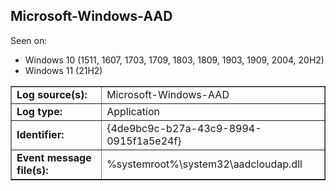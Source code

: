 ## Microsoft-Windows-AAD

Seen on:
* Windows 10 (1511, 1607, 1703, 1709, 1803, 1809, 1903, 1909, 2004, 20H2)
* Windows 11 (21H2)

<table border="1" class="docutils">
  <tbody>
    <tr>
      <td><b>Log source(s):</b></td>
      <td>Microsoft-Windows-AAD</td>
    </tr>
    <tr>
      <td><b>Log type:</b></td>
      <td>Application</td>
    </tr>
    <tr>
      <td><b>Identifier:</b></td>
      <td>{4de9bc9c-b27a-43c9-8994-0915f1a5e24f}</td>
    </tr>
    <tr>
      <td><b>Event message file(s):</b></td>
      <td>%systemroot%\system32\aadcloudap.dll</td>
    </tr>
  </tbody>
</table>

&nbsp;

